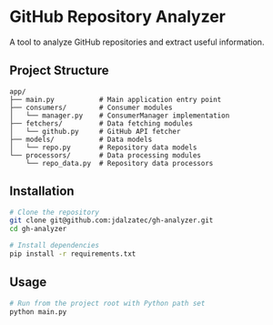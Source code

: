 # GitHub Repository Analyzer

A tool to analyze GitHub repositories and extract useful information.

## Project Structure

```
app/
├── main.py           # Main application entry point
├── consumers/        # Consumer modules
│   └── manager.py    # ConsumerManager implementation
├── fetchers/         # Data fetching modules
│   └── github.py     # GitHub API fetcher
├── models/           # Data models
│   └── repo.py       # Repository data models
└── processors/       # Data processing modules
    └── repo_data.py  # Repository data processors
```

## Installation

```bash
# Clone the repository
git clone git@github.com:jdalzatec/gh-analyzer.git
cd gh-analyzer

# Install dependencies
pip install -r requirements.txt
```

## Usage

```bash
# Run from the project root with Python path set
python main.py
```